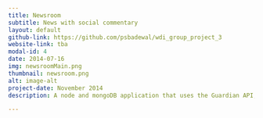 ```yaml
---
title: Newsroom
subtitle: News with social commentary
layout: default
github-link: https://github.com/psbadewal/wdi_group_project_3
website-link: tba
modal-id: 4
date: 2014-07-16
img: newsroomMain.png
thumbnail: newsroom.png
alt: image-alt
project-date: November 2014
description: A node and mongoDB application that uses the Guardian API, twitter API and Aylien API to create a rolling news website with social media commentary.

---
```

